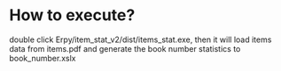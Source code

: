 # How to execute?

double click Erpy/item_stat_v2/dist/items_stat.exe, then it will load items data from items.pdf and generate the book number statistics to book_number.xslx 
